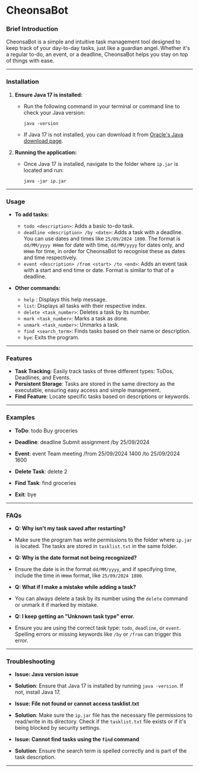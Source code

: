 # CheonsaBot

### **Brief Introduction**
CheonsaBot is a simple and intuitive task management tool designed to keep track of your day-to-day tasks, just like a guardian angel. Whether it's a regular to-do, an event, or a deadline, CheonsaBot helps you stay on top of things with ease.

---

### **Installation**

1. **Ensure Java 17 is installed:**
   - Run the following command in your terminal or command line to check your Java version:
     ```
     java -version
     ```
   - If Java 17 is not installed, you can download it from [Oracle's Java download page](https://www.oracle.com/java/technologies/javase-jdk17-downloads.html).

2. **Running the application:**
   - Once Java 17 is installed, navigate to the folder where `ip.jar` is located and run:
     ```
     java -jar ip.jar
     ```

---

### **Usage**

- **To add tasks:**
  - `todo <description>`: Adds a basic to-do task.
  - `deadline <description> /by <date>`: Adds a task with a deadline. You can use dates and times like `25/09/2024 1800`. The format is `dd/MM/yyyy HHmm` for date with time, `dd/MM/yyyy` for dates only, and `HHmm` for time, in order for CheonsaBot to recognise these as dates and time respectively.
  - `event <description> /from <start> /to <end>`: Adds an event task with a start and end time or date. Format is similar to that of a deadline.

- **Other commands:**
  - `help` : Displays this help message.
  - `list`: Displays all tasks with their respective index.
  - `delete <task_number>`: Deletes a task by its number.
  - `mark <task_number>`: Marks a task as done.
  - `unmark <task_number>`: Unmarks a task.
  - `find <search_term>`: Finds tasks based on their name or description.
  - `bye`: Exits the program.

---

### **Features**
- **Task Tracking**: Easily track tasks of three different types: ToDos, Deadlines, and Events.
- **Persistent Storage**: Tasks are stored in the same directory as the executable, ensuring easy access and simple management.
- **Find Feature**: Locate specific tasks based on descriptions or keywords.

---

### **Examples**

- **ToDo**: 
todo Buy groceries

- **Deadline**: 
deadline Submit assignment /by 25/09/2024

- **Event**: 
event Team meeting /from 25/09/2024 1400 /to 25/09/2024 1600

- **Delete Task**: 
delete 2

- **Find Task**: 
find groceries

- **Exit**: 
bye

---

### **FAQs**

- **Q: Why isn't my task saved after restarting?**
- Make sure the program has write permissions to the folder where `ip.jar` is located. The tasks are stored in `tasklist.txt` in the same folder.

- **Q: Why is the date format not being recognized?**
- Ensure the date is in the format `dd/MM/yyyy`, and if specifying time, include the time in `HHmm` format, like `25/09/2024 1800`.

- **Q: What if I make a mistake while adding a task?**
- You can always delete a task by its number using the `delete` command or unmark it if marked by mistake.

- **Q: I keep getting an "Unknown task type" error.**
- Ensure you are using the correct task type: `todo`, `deadline`, or `event`. Spelling errors or missing keywords like `/by` or `/from` can trigger this error.

---

### **Troubleshooting**

- **Issue: Java version issue**
- **Solution**: Ensure that Java 17 is installed by running `java -version`. If not, install Java 17.

- **Issue: File not found or cannot access tasklist.txt**
- **Solution**: Make sure the `ip.jar` file has the necessary file permissions to read/write in its directory. Check if the `tasklist.txt` file exists or if it's being blocked by security settings.

- **Issue: Cannot find tasks using the `find` command**
- **Solution**: Ensure the search term is spelled correctly and is part of the task description.

---

